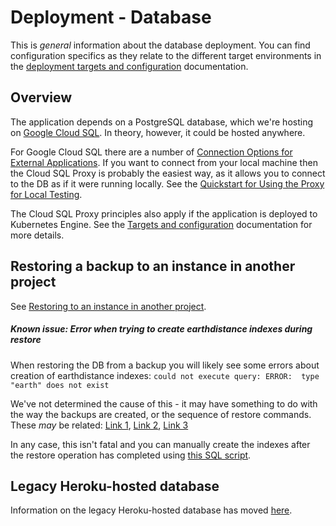# Deployment - Database

This is *general* information about the database deployment. You can find configuration specifics as they relate to the different target environments in the
[deployment targets and configuration](./targets_and_configuration.md) documentation.

## Overview

The application depends on a PostgreSQL database, which we're hosting on [Google Cloud SQL](https://cloud.google.com/sql/). In theory,
however, it could be hosted anywhere.

For Google Cloud SQL there are a number of [Connection Options for External Applications](https://cloud.google.com/sql/docs/postgres/external-connection-methods). If you want to
connect from your local machine then the Cloud SQL Proxy is probably the easiest way, as it allows you to connect to the DB as if it were running locally. See the
[Quickstart for Using the Proxy for Local Testing](https://cloud.google.com/sql/docs/postgres/quickstart-proxy-test).

The Cloud SQL Proxy principles also apply if the application is deployed to Kubernetes Engine. See the [Targets and configuration](./targets_and_configuration.md) documentation for
more details.

## Restoring a backup to an instance in another project

See [Restoring to an instance in another project](https://cloud.google.com/sql/docs/postgres/backup-recovery/restoring#projectid).

##### Known issue: Error when trying to create earthdistance indexes during restore

When restoring the DB from a backup you will likely see some errors about creation of earthdistance indexes: `could not execute query: ERROR:  type "earth" does not exist`

We've not determined the cause of this - it may have something to do with the way the backups are created, or the sequence of restore commands. These *may* be related:
[Link 1](https://stackoverflow.com/questions/49702964/postgres-import-to-rds-could-not-execute-query-error-type-earth-does-not-ex),
[Link 2](https://github.com/diogob/activerecord-postgres-earthdistance/issues/30),
[Link 3](https://github.com/2ndQuadrant/bdr/issues/252)

In any case, this isn't fatal and you can manually create the indexes after the restore operation has completed using
[this SQL script](https://github.com/kujakuja/kujakuja/blob/master/data/create_earthdistance_index.sql).

## Legacy Heroku-hosted database

Information on the legacy Heroku-hosted database has moved [here](./legacy_database_heroku.md).
